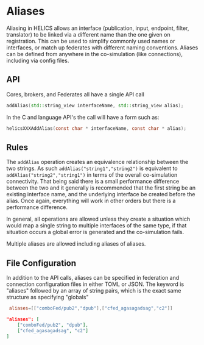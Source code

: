 # Aliases

Aliasing in HELICS allows an interface (publication, input, endpoint, filter, translator) to be linked via a different name than the one given on registration.
This can be used to simplify commonly used names or interfaces, or match up federates with different naming conventions. Aliases can be defined from anywhere in the co-simulation (like connections), including via config files.

## API

Cores, brokers, and Federates all have a single API call

```C++
addAlias(std::string_view interfaceName, std::string_view alias);
```

In the C and language API's the call will have a form such as:

```c
helicsXXXAddAlias(const char * interfaceName, const char * alias);
```

## Rules

The `addAlias` operation creates an equivalence relationship between the two strings.
As such `addAlias("string1","string2")` is equivalent to `addAlias("string2","string1")` in terms of the overall co-simulation connectivity.
That being said there is a small performance difference between the two and it generally is recommended that the first string be an existing interface name, and the underlying interface be created before the alias. Once again, everything will work in other orders but there is a performance difference.

In general, all operations are allowed unless they create a situation which would map a single string to multiple interfaces of the same type, if that situation occurs a global error is generated and the co-simulation fails.

Multiple aliases are allowed including aliases of aliases.

## File Configuration

In addition to the API calls, aliases can be specified in federation and connection configuration files in either TOML or JSON. The keyword is "aliases" followed by an array of string pairs, which is the exact same structure as specifying "globals"

```TOML
 aliases=[["comboFed/pub2","dpub"],["cfed_agasagadsag","c2"]]
```

```JSON
"aliases": [
    ["comboFed/pub2", "dpub"],
    ["cfed_agasagadsag", "c2"]
]
```
